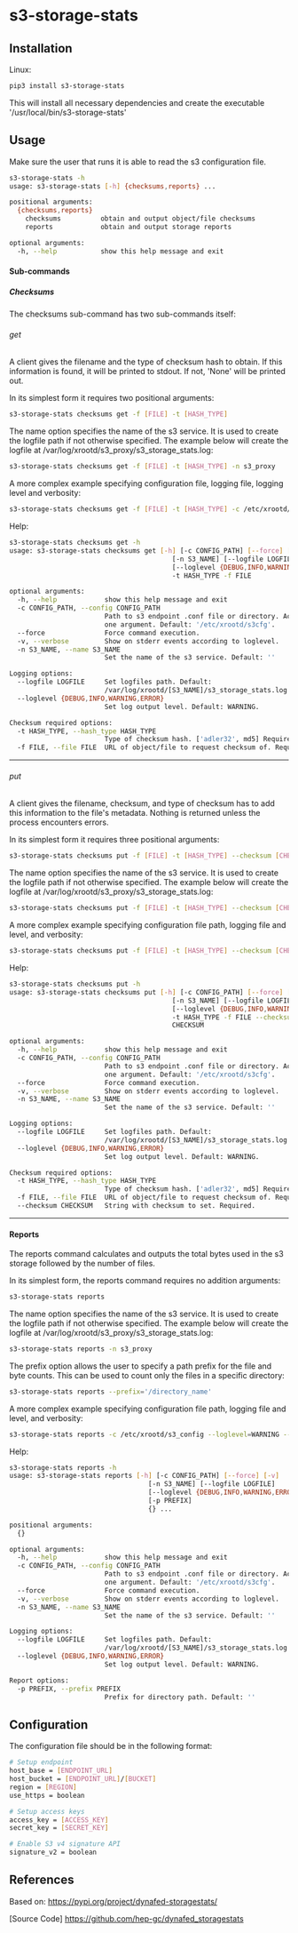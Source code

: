 # s3-storage-stats

## Installation

Linux:

```sh
pip3 install s3-storage-stats
```
This will install all necessary dependencies and create the executable
'/usr/local/bin/s3-storage-stats'


## Usage
Make sure the user that runs it is able to read the s3 configuration file.

```bash
s3-storage-stats -h
usage: s3-storage-stats [-h] {checksums,reports} ...

positional arguments:
  {checksums,reports}
    checksums          obtain and output object/file checksums
    reports            obtain and output storage reports

optional arguments:
  -h, --help           show this help message and exit

```

#### Sub-commands
##### Checksums
The checksums sub-command has two sub-commands itself:

###### *get*
A client gives the filename and the type of checksum hash to obtain.
If this information is found, it will be printed to stdout. If not,
'None' will be printed out.

In its simplest form it requires two positional arguments:

```bash
s3-storage-stats checksums get -f [FILE] -t [HASH_TYPE]
```

The name option specifies the name of the s3 service. It is used to
create the logfile path if not otherwise specified. The example below
will create the logfile at /var/log/xrootd/s3_proxy/s3_storage_stats.log:

```bash
s3-storage-stats checksums get -f [FILE] -t [HASH_TYPE] -n s3_proxy
```

A more complex example specifying configuration file, logging file, 
logging level and verbosity:

```bash
s3-storage-stats checksums get -f [FILE] -t [HASH_TYPE] -c /etc/xrootd/s3_config --loglevel=WARNING --logfile='/var/log/s3-storage-stats/s3_storage_stats.log' -v
```

Help:

```bash
s3-storage-stats checksums get -h
usage: s3-storage-stats checksums get [-h] [-c CONFIG_PATH] [--force] [-v]
                                         [-n S3_NAME] [--logfile LOGFILE]
                                         [--loglevel {DEBUG,INFO,WARNING,ERROR}]
                                         -t HASH_TYPE -f FILE

optional arguments:
  -h, --help            show this help message and exit
  -c CONFIG_PATH, --config CONFIG_PATH
                        Path to s3 endpoint .conf file or directory. Accepts
                        one argument. Default: '/etc/xrootd/s3cfg'.
  --force               Force command execution.
  -v, --verbose         Show on stderr events according to loglevel.
  -n S3_NAME, --name S3_NAME
                        Set the name of the s3 service. Default: ''

Logging options:
  --logfile LOGFILE     Set logfiles path. Default:
                        /var/log/xrootd/[S3_NAME]/s3_storage_stats.log
  --loglevel {DEBUG,INFO,WARNING,ERROR}
                        Set log output level. Default: WARNING.

Checksum required options:
  -t HASH_TYPE, --hash_type HASH_TYPE
                        Type of checksum hash. ['adler32', md5] Required.
  -f FILE, --file FILE  URL of object/file to request checksum of. Required.
```

---

###### *put*
A client gives the filename, checksum, and type of checksum has to add this information
to the file's metadata. Nothing is returned unless the process encounters errors.

In its simplest form it requires three positional arguments:

```bash
s3-storage-stats checksums put -f [FILE] -t [HASH_TYPE] --checksum [CHECKSUM]
```

The name option specifies the name of the s3 service. It is used to
create the logfile path if not otherwise specified. The example below
will create the logfile at /var/log/xrootd/s3_proxy/s3_storage_stats.log:

```bash
s3-storage-stats checksums put -f [FILE] -t [HASH_TYPE] --checksum [CHECKSUM] -n s3_proxy
```

A more complex example specifying configuration file path, logging file and level,
and verbosity:

```bash
s3-storage-stats checksums put -f [FILE] -t [HASH_TYPE] --checksum [CHECKSUM] -c /etc/xrootd/s3_config --loglevel=WARNING --logfile='/var/log/s3-storage-stats/s3_storage_stats.log' -v
```

Help:

```bash
s3-storage-stats checksums put -h
usage: s3-storage-stats checksums put [-h] [-c CONFIG_PATH] [--force] [-v]
                                         [-n S3_NAME] [--logfile LOGFILE]
                                         [--loglevel {DEBUG,INFO,WARNING,ERROR}]
                                         -t HASH_TYPE -f FILE --checksum
                                         CHECKSUM

optional arguments:
  -h, --help            show this help message and exit
  -c CONFIG_PATH, --config CONFIG_PATH
                        Path to s3 endpoint .conf file or directory. Accepts
                        one argument. Default: '/etc/xrootd/s3cfg'.
  --force               Force command execution.
  -v, --verbose         Show on stderr events according to loglevel.
  -n S3_NAME, --name S3_NAME
                        Set the name of the s3 service. Default: ''

Logging options:
  --logfile LOGFILE     Set logfiles path. Default:
                        /var/log/xrootd/[S3_NAME]/s3_storage_stats.log
  --loglevel {DEBUG,INFO,WARNING,ERROR}
                        Set log output level. Default: WARNING.

Checksum required options:
  -t HASH_TYPE, --hash_type HASH_TYPE
                        Type of checksum hash. ['adler32', md5] Required.
  -f FILE, --file FILE  URL of object/file to request checksum of. Required.
  --checksum CHECKSUM   String with checksum to set. Required.
```

---

#### Reports
The reports command calculates and outputs the total bytes used in the s3 storage
followed by the number of files.

In its simplest form, the reports command requires no addition arguments:

```bash
s3-storage-stats reports
```

The name option specifies the name of the s3 service. It is used to
create the logfile path if not otherwise specified. The example below
will create the logfile at /var/log/xrootd/s3_proxy/s3_storage_stats.log:

```bash
s3-storage-stats reports -n s3_proxy
```

The prefix option allows the user to specify a path prefix for the file and byte counts.
This can be used to count only the files in a specific directory:

```bash
s3-storage-stats reports --prefix='/directory_name'
```

A more complex example specifying configuration file path, logging file and level,
and verbosity:

```bash
s3-storage-stats reports -c /etc/xrootd/s3_config --loglevel=WARNING --logfile='/var/log/s3-storage-stats/s3_storage_stats.log' -v
```

Help:

```bash
s3-storage-stats reports -h
usage: s3-storage-stats reports [-h] [-c CONFIG_PATH] [--force] [-v]
                                   [-n S3_NAME] [--logfile LOGFILE]
                                   [--loglevel {DEBUG,INFO,WARNING,ERROR}]
                                   [-p PREFIX]
                                   {} ...

positional arguments:
  {}

optional arguments:
  -h, --help            show this help message and exit
  -c CONFIG_PATH, --config CONFIG_PATH
                        Path to s3 endpoint .conf file or directory. Accepts
                        one argument. Default: '/etc/xrootd/s3cfg'.
  --force               Force command execution.
  -v, --verbose         Show on stderr events according to loglevel.
  -n S3_NAME, --name S3_NAME
                        Set the name of the s3 service. Default: ''

Logging options:
  --logfile LOGFILE     Set logfiles path. Default:
                        /var/log/xrootd/[S3_NAME]/s3_storage_stats.log
  --loglevel {DEBUG,INFO,WARNING,ERROR}
                        Set log output level. Default: WARNING.

Report options:
  -p PREFIX, --prefix PREFIX
                        Prefix for directory path. Default: ''
```

## Configuration
The configuration file should be in the following format:

```bash
# Setup endpoint
host_base = [ENDPOINT_URL]
host_bucket = [ENDPOINT_URL]/[BUCKET]
region = [REGION]
use_https = boolean

# Setup access keys
access_key = [ACCESS_KEY]
secret_key = [SECRET_KEY]

# Enable S3 v4 signature API
signature_v2 = boolean

```


## References
Based on: https://pypi.org/project/dynafed-storagestats/

[Source Code] https://github.com/hep-gc/dynafed_storagestats